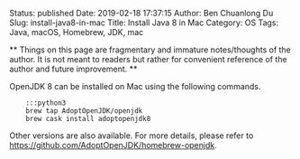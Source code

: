 Status: published
Date: 2019-02-18 17:37:15
Author: Ben Chuanlong Du
Slug: install-java8-in-mac
Title: Install Java 8 in Mac 
Category: OS
Tags: Java, macOS, Homebrew, JDK, mac

**
Things on this page are
fragmentary and immature notes/thoughts of the author.
It is not meant to readers
but rather for convenient reference of the author and future improvement.
**

OpenJDK 8 can be installed on Mac using the following commands.

        :::python3
        brew tap AdoptOpenJDK/openjdk
        brew cask install adoptopenjdk8

Other versions are also available.
For more details,
please refer to 
https://github.com/AdoptOpenJDK/homebrew-openjdk.
